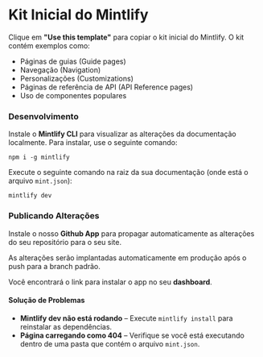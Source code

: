 # **Kit Inicial do Mintlify**

Clique em **"Use this template"** para copiar o kit inicial do Mintlify. O kit contém exemplos como:

- Páginas de guias (Guide pages)
- Navegação (Navigation)
- Personalizações (Customizations)
- Páginas de referência de API (API Reference pages)
- Uso de componentes populares

### **Desenvolvimento**

Instale o **Mintlify CLI** para visualizar as alterações da documentação localmente. Para instalar, use o seguinte comando:

```
npm i -g mintlify
```

Execute o seguinte comando na raiz da sua documentação (onde está o arquivo `mint.json`):

```
mintlify dev
```

### **Publicando Alterações**

Instale o nosso **Github App** para propagar automaticamente as alterações do seu repositório para o seu site.

As alterações serão implantadas automaticamente em produção após o push para a branch padrão.

Você encontrará o link para instalar o app no seu **dashboard**.

#### **Solução de Problemas**

- **Mintlify dev não está rodando** – Execute `mintlify install` para reinstalar as dependências.
- **Página carregando como 404** – Verifique se você está executando dentro de uma pasta que contém o arquivo `mint.json`.